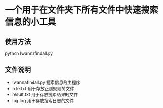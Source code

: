 # 一个用于在文件夹下所有文件中快速搜索信息的小工具

## 使用方法
python Iwannafindall.py

## 文件说明

- Iwannafindall.py
  搜索信息的主程序
- rule.txt
  用于存放正则规则的文件
- result.txt
  用于存放搜索结果的文件
- log.log
  用于存放搜索日志的文件
